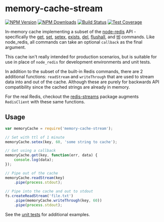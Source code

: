 # memory-cache-stream

[![NPM Version][npm-image]][npm-url]
[![NPM Downloads][downloads-image]][downloads-url]
[![Build Status][travis-image]][travis-url]
[![Test Coverage][coveralls-image]][coveralls-url]

In-memory cache implementing a subset of the [node-redis](https://github.com/mranney/node_redis) API - specifically the [get](http://redis.io/commands/get), [set](http://redis.io/commands/set), [setex](http://redis.io/commands/setex), [exists](http://redis.io/commands/exists), [del](http://redis.io/commands/del), [flushall](http://redis.io/commands/flushall), and [ttl](http://redis.io/commands/ttl) commands. Like node_redis, all commands can take an optional `callback` as the final argument.

This cache isn't really intended for production scenarios, but is suitable for use in place of `node_redis` for development environments and unit tests.

In addition to the subset of the built-in Redis commands, there are 2 additional functions: `readStream` and `writeThrough` that are used to stream data into and out of the cache. Although these are purely for backwards API compatibility since the cached strings are already in memory. 

For the real Redis, checkout the [redis-streams](https://github.com/4front/redis-streams) package augments `RedisClient` with these same functions.

## Usage

~~~js
var memoryCache = require('memory-cache-stream');

// Set with ttl of 1 minute
memoryCache.setex(key, 60, 'some string to cache');

// Get using a callback
memoryCache.get(key, function(err, data) {
	console.log(data);
});

// Pipe out of the cache
memoryCache.readStream(key)
	.pipe(process.stdout);
	
// Pipe into the cache and out to stdout
fs.createReadStream('file.txt')
	.pipe(memoryCache.writeThrough(key, 60))
	.pipe(process.stdout);
~~~

See the [unit tests](https://github.com/4front/memory-cache-stream/blob/master/test/cache.js) for additional examples.

[npm-image]: https://img.shields.io/npm/v/memory-cache-stream.svg?style=flat
[npm-url]: https://npmjs.org/package/memory-cache-stream
[travis-image]: https://img.shields.io/travis/4front/memory-cache-stream.svg?style=flat
[travis-url]: https://travis-ci.org/4front/apphost
[coveralls-image]: https://img.shields.io/coveralls/4front/memory-cache-stream.svg?style=flat
[coveralls-url]: https://coveralls.io/r/4front/memory-cache-stream?branch=master
[downloads-image]: https://img.shields.io/npm/dm/memory-cache-stream.svg?style=flat
[downloads-url]: https://npmjs.org/package/memory-cache-stream